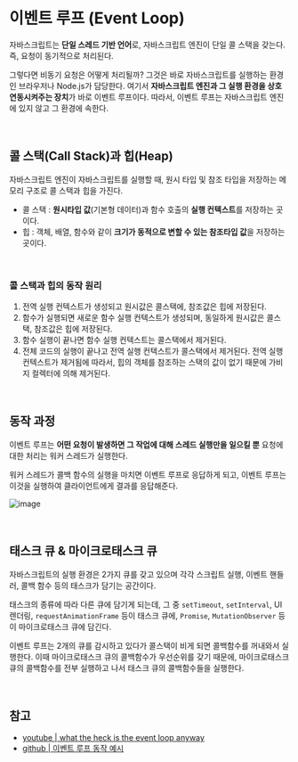 # 이벤트 루프 (Event Loop)
자바스크립트는 **단일 스레드 기반 언어**로, 자바스크립트 엔진이 단일 콜 스택을 갖는다. 즉, 요청이 동기적으로 처리된다.

그렇다면 비동기 요청은 어떻게 처리될까? 그것은 바로 자바스크립트를 실행하는 환경인 브라우저나 Node.js가 담당한다. 여기서 **자바스크립트 엔진과 그 실행 환경을 상호 연동시켜주는 장치**가 바로 이벤트 루프이다. 따라서, 이벤트 루프는 자바스크립트 엔진에 있지 않고 그 환경에 속한다.

<br>

## 콜 스택(Call Stack)과 힙(Heap)
자바스크립트 엔진이 자바스크립트를 실행할 때, 원시 타입 및 참조 타입을 저장하는 메모리 구조로 콜 스택과 힙을 가진다.

- 콜 스택 : **원시타입 값**(기본형 데이터)과 함수 호출의 **실행 컨텍스트**를 저장하는 곳이다.
- 힙 : 객체, 배열, 함수와 같이 **크기가 동적으로 변할 수 있는 참조타입 값**을 저장하는 곳이다.

<br>

### 콜 스택과 힙의 동작 원리
1. 전역 실행 컨텍스트가 생성되고 원시값은 콜스택에, 참조값은 힙에 저장된다.
2. 함수가 실행되면 새로운 함수 실행 컨텍스트가 생성되며, 동일하게 원시값은 콜스택, 참조값은 힙에 저장된다.
3. 함수 실행이 끝나면 함수 실행 컨텍스트는 콜스택에서 제거된다.
4. 전체 코드의 실행이 끝나고 전역 실행 컨텍스트가 콜스택에서 제거된다. 전역 실행 컨텍스트가 제거됨에 따라서, 힙의 객체를 참조하는 스택의 값이 없기 때문에 가비지 컬렉터에 의해 제거된다.

<br>

## 동작 과정
이벤트 루프는 **어떤 요청이 발생하면 그 작업에 대해 스레드 실행만을 일으킬 뿐** 요청에 대한 처리는 워커 스레드가 실행한다.

워커 스레드가 콜백 함수의 실행을 마치면 이벤트 루프로 응답하게 되고, 이벤트 루프는 이것을 실행하여 클라이언트에게 결과를 응답해준다.

![image](https://user-images.githubusercontent.com/26537048/111038279-725d0d00-846b-11eb-9c03-98395ef3424a.png)

<br>

## 태스크 큐 & 마이크로태스크 큐
자바스크립트의 실행 환경은 2가지 큐를 갖고 있으며 각각 스크립트 실행, 이벤트 핸들러, 콜백 함수 등의 태스크가 담기는 공간이다.

태스크의 종류에 따라 다른 큐에 담기게 되는데, 그 중 `setTimeout`, `setInterval`, UI 렌더링, `requestAnimationFrame` 등이 태스크 큐에, `Promise`, `MutationObserver` 등이 마이크로태스크 큐에 담긴다.

이벤트 루프는 2개의 큐를 감시하고 있다가 콜스택이 비게 되면 콜백함수를 꺼내와서 실행한다. 이때 마이크로태스크 큐의 콜백함수가 우선순위를 갖기 때문에, 마이크로태스크 큐의 콜백함수를 전부 실행하고 나서 태스크 큐의 콜백함수들을 실행한다.

<br>

## 참고
- [youtube | what the heck is the event loop anyway](https://www.youtube.com/watch?v=8aGhZQkoFbQ)
- [github | 이벤트 루프 동작 예시](https://github.com/baeharam/Must-Know-About-Frontend/blob/master/Notes/javascript/event-loop.md)
